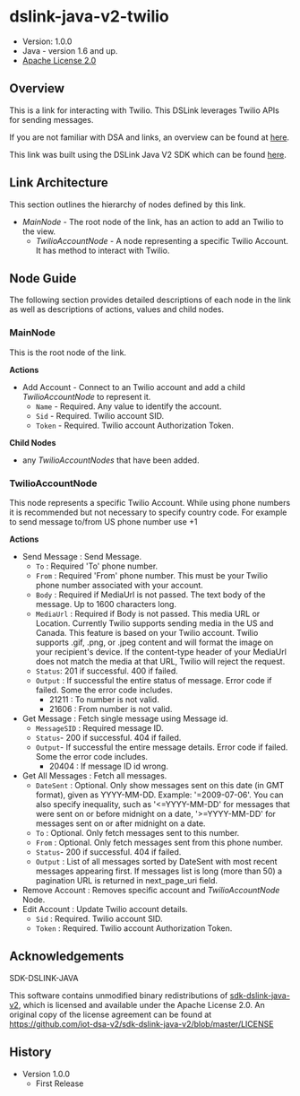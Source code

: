 # dslink-java-v2-twilio

* Version: 1.0.0
* Java - version 1.6 and up.
* [Apache License 2.0](http://www.apache.org/licenses/LICENSE-2.0)


## Overview

This is a link for interacting with Twilio. This DSLink leverages Twilio APIs for sending messages.

If you are not familiar with DSA and links, an overview can be found at
[here](http://iot-dsa.org/get-started/how-dsa-works).

This link was built using the DSLink Java V2 SDK which can be found
[here](https://github.com/iot-dsa-v2/sdk-dslink-java-v2).


## Link Architecture

This section outlines the hierarchy of nodes defined by this link.

- _MainNode_ - The root node of the link, has an action to add an Twilio to the view.
  - _TwilioAccountNode_ - A node representing a specific Twilio Account. It has method to interact with Twilio.


## Node Guide

The following section provides detailed descriptions of each node in the link as well as
descriptions of actions, values and child nodes.


### MainNode

This is the root node of the link.

**Actions**
- Add Account - Connect to an Twilio account and add a child _TwilioAccountNode_ to represent it.
  - `Name` - Required. Any value to identify the account.
  - `Sid` - Required. Twilio account SID.
  - `Token` - Required. Twilio account Authorization Token.

**Child Nodes**
 - any _TwilioAccountNodes_ that have been added.

### TwilioAccountNode

This node represents a specific Twilio Account. While using phone numbers it is recommended but not necessary to specify country code. For example to send message to/from US phone number use +1<phone number>

**Actions**
- Send Message : Send Message.
  - `To` : Required 'To' phone number.
  - `From` : Required 'From' phone number. This must be your Twilio phone number associated with your account.
  - `Body` : Required if MediaUrl is not passed. The text body of the message. Up to 1600 characters long.
  - `MediaUrl` : Required if Body is not passed. This media URL or Location. Currently Twilio supports sending media in the US and Canada. This feature is based on your Twilio account. Twilio supports .gif, .png, or .jpeg content and will format the image on your recipient's device. If the content-type header of your MediaUrl does not match the media at that URL, Twilio will reject the request.
  - `Status`: 201 if successful. 400 if failed.
  - `Output` : If successful the entire status of message. Error code if failed. Some the error code includes.
    - 21211 : To number is not valid.
    - 21606 : From number is not valid.
- Get Message : Fetch single message using Message id.
  - `MessageSID` : Required message ID.
  - `Status`- 200 if successful. 404 if failed.
  - `Output`- If successful the entire message details. Error code if failed. Some the error code includes.
    - 20404 : If message ID id wrong.
- Get All Messages : Fetch all messages.
  - `DateSent` : Optional. Only show messages sent on this date (in GMT format), given as YYYY-MM-DD. Example: '=2009-07-06'. You can also specify inequality, such as '<=YYYY-MM-DD' for messages that were sent on or before midnight on a date, '>=YYYY-MM-DD' for messages sent on or after midnight on a date.
  - `To` : Optional. Only fetch messages sent to this number.
  - `From` : Optional. Only fetch messages sent from this phone number.
  - `Status`- 200 if successful. 404 if failed.
  - `Output` : List of all messages sorted by DateSent with most recent messages appearing first. If messages list is long (more than 50) a pagination URL is returned in next_page_uri field.
- Remove Account : Removes specific account and _TwilioAccountNode_ Node.
- Edit Account : Update Twilio account details.
  - `Sid` : Required. Twilio account SID.
  - `Token` : Required. Twilio account Authorization Token.

## Acknowledgements

SDK-DSLINK-JAVA

This software contains unmodified binary redistributions of 
[sdk-dslink-java-v2](https://github.com/iot-dsa-v2/sdk-dslink-java-v2), which is licensed 
and available under the Apache License 2.0. An original copy of the license agreement can be found 
at https://github.com/iot-dsa-v2/sdk-dslink-java-v2/blob/master/LICENSE

## History

* Version 1.0.0
  - First Release